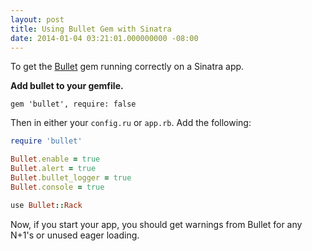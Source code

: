 ```yaml
---
layout: post
title: Using Bullet Gem with Sinatra
date: 2014-01-04 03:21:01.000000000 -08:00
---
```

To get the [Bullet](https://github.com/flyerhzm/bullet) gem running correctly on a Sinatra app.

**Add bullet to your gemfile.**

```
gem 'bullet', require: false
```

Then in either your `config.ru` or `app.rb`. Add the following:

```ruby
require 'bullet'

Bullet.enable = true
Bullet.alert = true
Bullet.bullet_logger = true
Bullet.console = true

use Bullet::Rack
```

Now, if you start your app, you should get warnings from Bullet for any N+1's or unused eager loading.
